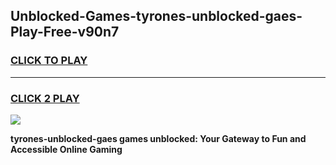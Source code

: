 
## Unblocked-Games-tyrones-unblocked-gaes-Play-Free-v90n7
<h3>
<a href="https://premium76.site?title=tyrones-unblocked-gaes&ref=23A">CLICK TO PLAY</a></h3>
<hr>

<h3>
<a href="https://premium76.site?title=tyrones-unblocked-gaes&ref=23A">CLICK 2 PLAY</a>
  
</h3>

<a href="https://premium76.site?title=tyrones-unblocked-gaes&ref=23A"><img src="https://clearcache.store/games.png"></a>


**tyrones-unblocked-gaes games unblocked: Your Gateway to Fun and Accessible Online Gaming**
